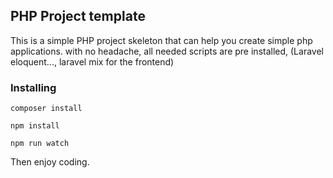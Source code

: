 ## PHP Project template

This is a simple PHP project skeleton that can help you create simple php applications. with no headache, 
all needed scripts are pre installed, (Laravel eloquent..., laravel mix for the frontend)


### Installing

```
composer install
```

```
npm install
```

```
npm run watch
```

Then enjoy coding.

